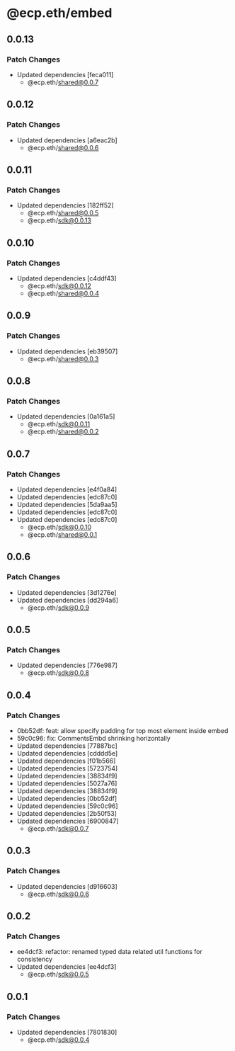# @ecp.eth/embed

## 0.0.13

### Patch Changes

- Updated dependencies [feca011]
  - @ecp.eth/shared@0.0.7

## 0.0.12

### Patch Changes

- Updated dependencies [a6eac2b]
  - @ecp.eth/shared@0.0.6

## 0.0.11

### Patch Changes

- Updated dependencies [182ff52]
  - @ecp.eth/shared@0.0.5
  - @ecp.eth/sdk@0.0.13

## 0.0.10

### Patch Changes

- Updated dependencies [c4ddf43]
  - @ecp.eth/sdk@0.0.12
  - @ecp.eth/shared@0.0.4

## 0.0.9

### Patch Changes

- Updated dependencies [eb39507]
  - @ecp.eth/shared@0.0.3

## 0.0.8

### Patch Changes

- Updated dependencies [0a161a5]
  - @ecp.eth/sdk@0.0.11
  - @ecp.eth/shared@0.0.2

## 0.0.7

### Patch Changes

- Updated dependencies [e4f0a84]
- Updated dependencies [edc87c0]
- Updated dependencies [5da9aa5]
- Updated dependencies [edc87c0]
- Updated dependencies [edc87c0]
  - @ecp.eth/sdk@0.0.10
  - @ecp.eth/shared@0.0.1

## 0.0.6

### Patch Changes

- Updated dependencies [3d1276e]
- Updated dependencies [dd294a6]
  - @ecp.eth/sdk@0.0.9

## 0.0.5

### Patch Changes

- Updated dependencies [776e987]
  - @ecp.eth/sdk@0.0.8

## 0.0.4

### Patch Changes

- 0bb52df: feat: allow specify padding for top most element inside embed
- 59c0c96: fix: CommentsEmbd shrinking horizontally
- Updated dependencies [77887bc]
- Updated dependencies [cdddd5e]
- Updated dependencies [f01b566]
- Updated dependencies [5723754]
- Updated dependencies [38834f9]
- Updated dependencies [5027a76]
- Updated dependencies [38834f9]
- Updated dependencies [0bb52df]
- Updated dependencies [59c0c96]
- Updated dependencies [2b50f53]
- Updated dependencies [6900847]
  - @ecp.eth/sdk@0.0.7

## 0.0.3

### Patch Changes

- Updated dependencies [d916603]
  - @ecp.eth/sdk@0.0.6

## 0.0.2

### Patch Changes

- ee4dcf3: refactor: renamed typed data related util functions for consistency
- Updated dependencies [ee4dcf3]
  - @ecp.eth/sdk@0.0.5

## 0.0.1

### Patch Changes

- Updated dependencies [7801830]
  - @ecp.eth/sdk@0.0.4
